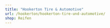 ```yaml
---
title: "Hookerton Tire & Automotive"
url: /hookerton/hookerton-tire-und-automotive/
shop: Reifen
---
```

